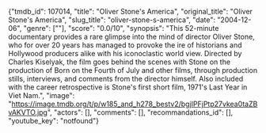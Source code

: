{"tmdb_id": 107014, "title": "Oliver Stone's America", "original_title": "Oliver Stone's America", "slug_title": "oliver-stone-s-america", "date": "2004-12-06", "genre": [""], "score": "0.0/10", "synopsis": "This 52-minute documentary provides a rare glimpse into the mind of director Oliver Stone, who for over 20 years has managed to provoke the ire of historians and Hollywood producers alike with his iconoclastic world view. Directed by Charles Kiselyak, the film goes behind the scenes with Stone on the production of Born on the Fourth of July and other films, through production stills, interviews, and comments from the director himself. Also included with the career retrospective is Stone's first short film, 1971's Last Year in Viet Nam.", "image": "https://image.tmdb.org/t/p/w185_and_h278_bestv2/bgjIPFjPtp27vkea0taZBvAKVTO.jpg", "actors": [], "comments": [], "recommandations_id": [], "youtube_key": "notfound"}